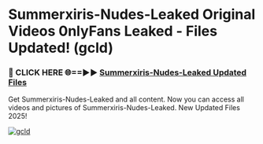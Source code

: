 # Summerxiris-Nudes-Leaked Original Videos 0nlyFans Leaked - Files Updated! (gcld)

<h3>🔴 CLICK HERE 🌐==►► <a href="https://tinyurl.com/4mcuefdz" rel="nofollow">Summerxiris-Nudes-Leaked Updated Files</a></h3>

Get Summerxiris-Nudes-Leaked and all content. Now you can access all videos and pictures of Summerxiris-Nudes-Leaked. New Updated Files 2025!

[![gcld](https://i.imgur.com/StAQSOY.gif)](https://tinyurl.com/4mcuefdz)
